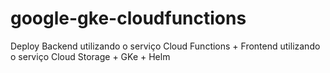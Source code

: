 # google-gke-cloudfunctions
Deploy  Backend utilizando o serviço Cloud Functions + Frontend utilizando o serviço Cloud Storage + GKe + Helm
